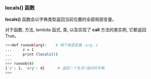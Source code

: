 ### locals() 函数

**locals()** 函数会以字典类型返回当前位置的全部局部变量。

对于函数, 方法, lambda 函式, 类, 以及实现了 __call__ 方法的类实例, 它都返回 True。

```sh
>>>def runoob(arg):    # 两个局部变量：arg、z
...     z = 1
...     print (locals())
... 
>>> runoob(4)
{'z': 1, 'arg': 4}      # 返回一个名字/值对的字典
>>>
```

